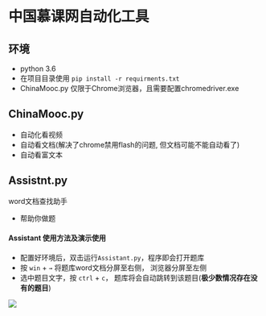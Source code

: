 # 中国慕课网自动化工具

## 环境
- python 3.6
- 在项目目录使用
```pip install -r requirments.txt```
- ChinaMooc.py 仅限于Chrome浏览器，且需要配置chromedriver.exe

## ChinaMooc.py
- 自动化看视频
- 自动看文档(解决了chrome禁用flash的问题, 但文档可能不能自动看了)
- 自动看富文本

## Assistnt.py
word文档查找助手

- 帮助你做题

#### Assistant 使用方法及演示使用
- 配置好环境后，双击运行`Assistant.py`，程序即会打开题库
- 按 `win` + `→` 将题库word文档分屏至右侧， 浏览器分屏至左侧
- 选中题目文字，按 `ctrl` + `c`， 题库将会自动跳转到该题目(**极少数情况存在没有的题目**)

![](README_IMG/1.gif)

